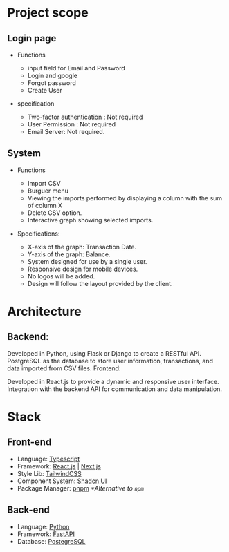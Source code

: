 # Project scope

## Login page
  - Functions
    - input field for Email and Password
    - Login and google
    - Forgot password
    - Create User

  - specification
    - Two-factor authentication : Not required 
    - User Permission : Not required 
    - Email Server: Not required.
   
## System
  - Functions
    - Import CSV
    - Burguer menu
    - Viewing the imports performed by displaying a column with the sum of column X
    - Delete CSV option.
    - Interactive graph showing selected imports.

  - Specifications:
    -  X-axis of the graph: Transaction Date.
    -  Y-axis of the graph: Balance.
    - System designed for use by a single user.
    - Responsive design for mobile devices.
    - No logos will be added.
    - Design will follow the layout provided by the client.

# Architecture

## Backend:

Developed in Python, using Flask or Django to create a RESTful API.
PostgreSQL as the database to store user information, transactions, and data imported from CSV files.
Frontend:

Developed in React.js to provide a dynamic and responsive user interface.
Integration with the backend API for communication and data manipulation.

# Stack

## Front-end
- Language: [Typescript](https://www.typescriptlang.org/)
- Framework: [React.js](https://react.dev/) | [Next.js](https://nextjs.org/)
- Style Lib: [TailwindCSS](https://tailwindcss.com/)
- Component System: [Shadcn UI](https://ui.shadcn.com/)
- Package Manager: [pnpm](https://pnpm.io/pt/) _*Alternative to `npm`_

## Back-end
- Language: [Python](https://www.python.org/)
- Framework: [FastAPI](https://fastapi.tiangolo.com/)
- Database: [PostegreSQL](https://www.postgresql.org/)




